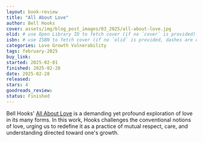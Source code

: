 ```yaml
---
layout: book-review
title: "All About Love"
author: Bell Hooks
cover: assets/img/blog_post_images/03_2025/all-about-love.jpg
olid: # use Open Library ID to fetch cover (if no `cover` is provided)
isbn: # use ISBN to fetch cover (if no `olid` is provided, dashes are optional)
categories: Love Growth Vulnerability
tags: february-2025
buy_link:
started: 2025-02-01
finished: 2025-02-28
date: 2025-02-28
released: 
stars: 4
goodreads_review: 
status: Finished
---
```


Bell Hooks' [All About Love](https://www.amazon.com/All-About-Love-New-Visions/dp/0060959479) is a demanding yet profound exploration of love in its many forms. In this work, Hooks challenges the conventional notions of love, urging us to redefine it as a practice of mutual respect, care, and understanding directed toward one's growth.